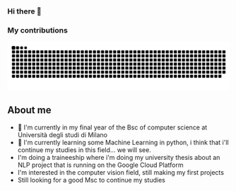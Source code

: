 ### Hi there 👋

### My contributions
![snake gif](https://github.com/agoniko/agoniko/blob/output/github-contribution-grid-snake.svg)

## About me
- 🌱 I'm currently in my final year of the Bsc of computer science at Università degli studi di Milano
- 🔭 I'm currently learning some Machine Learning in python, i think that i'll continue my studies in this field... we will see.
- I'm doing a traineeship where i'm doing my university thesis about an NLP project that is running on the Google Cloud Platform
- I'm interested in the computer vision field, still making my first projects
- Still looking for a good Msc to continue my studies


<!--
**agoniko/agoniko** is a ✨ _special_ ✨ repository because its `README.md` (this file) appears on your GitHub profile.

Here are some ideas to get you started:

- 🔭 I’m currently working on ...
- 🌱 I’m currently learning ...
- 👯 I’m looking to collaborate on ...
- 🤔 I’m looking for help with ...
- 💬 Ask me about ...
- 📫 How to reach me: ...
- 😄 Pronouns: ...
- ⚡ Fun fact: ...
-->
